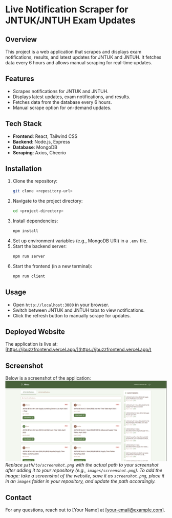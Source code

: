 # Live Notification Scraper for JNTUK/JNTUH Exam Updates

## Overview
This project is a web application that scrapes and displays exam notifications, results, and latest updates for JNTUK and JNTUH. It fetches data every 6 hours and allows manual scraping for real-time updates.

## Features
- Scrapes notifications for JNTUK and JNTUH.
- Displays latest updates, exam notifications, and results.
- Fetches data from the database every 6 hours.
- Manual scrape option for on-demand updates.

## Tech Stack
- **Frontend**: React, Tailwind CSS
- **Backend**: Node.js, Express
- **Database**: MongoDB
- **Scraping**: Axios, Cheerio

## Installation
1. Clone the repository:
   ```bash
   git clone <repository-url>
   ```
2. Navigate to the project directory:
   ```bash
   cd <project-directory>
   ```
3. Install dependencies:
   ```bash
   npm install
   ```
4. Set up environment variables (e.g., MongoDB URI) in a `.env` file.
5. Start the backend server:
   ```bash
   npm run server
   ```
6. Start the frontend (in a new terminal):
   ```bash
   npm run client
   ```

## Usage
- Open `http://localhost:3000` in your browser.
- Switch between JNTUK and JNTUH tabs to view notifications.
- Click the refresh button to manually scrape for updates.

## Deployed Website
The application is live at:  
[https://jbuzzfrontend.vercel.app/](https://jbuzzfrontend.vercel.app/)

## Screenshot
Below is a screenshot of the application:  
![Application Screenshot](./screenshot.png)  
*Replace `path/to/screenshot.png` with the actual path to your screenshot after adding it to your repository (e.g., `images/screenshot.png`). To add the image: take a screenshot of the website, save it as `screenshot.png`, place it in an `images` folder in your repository, and update the path accordingly.*

## Contact
For any questions, reach out to [Your Name] at [your-email@example.com].